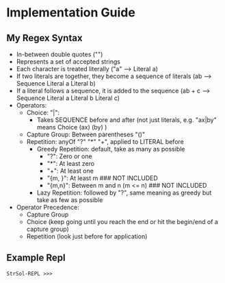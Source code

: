 # Implementation Guide

## My Regex Syntax
* In-between double quotes ("")
* Represents a set of accepted strings
* Each character is treated literally ("a" --> Literal a)
* If two literals are together, they become a sequence of literals (ab --> Sequence Literal a Literal b)
* If a literal follows a sequence, it is added to the sequence (ab + c --> Sequence Literal a Literal b Literal c)
* Operators:
    * Choice: "|":
    	* Takes SEQUENCE before and after (not just literals, e.g. "ax|by" means Choice (ax) (by) )
    * Capture Group: Between parentheses "()"
    * Repetition: anyOf "?" "*" "+", applied to LITERAL before 
        * Greedy Repetition: default, take as many as possible
            * "?": Zero or one
            * "*": At least zero
            * "+": At least one
            * "{m, }": At least m ### NOT INCLUDED
            * "{m,n}": Between m and n (m <= n) ### NOT INCLUDED
        * Lazy Repetition: followed by "?", same meaning as greedy but take as few as possible
* Operator Precedence:
    * Capture Group
    * Choice (keep going until you reach the end or hit the begin/end of a capture group)
    * Repetition (look just before for application)

## Example Repl
```
StrSol-REPL >>> 

```